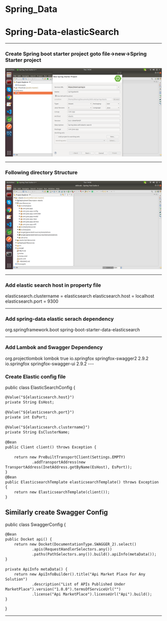 # Spring_Data
# Spring-Data-elasticSearch
---

### Create Spring boot starter project goto file->new->Spring Starter project
![Step1](https://github.com/BrajeshKumarchaudhary/springcloudconfig_properties/blob/master/spring-elastic/spring-elastic1.png)

---

### Following directory Structure
![Step2](https://github.com/BrajeshKumarchaudhary/springcloudconfig_properties/blob/master/spring-elastic/2.png)

---

### Add elastic search host in property file
elasticsearch.clustername = elasticsearch
elasticsearch.host = localhost
elasticsearch.port = 9300
 
---

### Add spring-data elastic serach dependency

<dependency>
<groupId>org.springframework.boot</groupId>
<artifactId>spring-boot-starter-data-elasticsearch</artifactId>
</dependency>

---

### Add Lambok and Swagger Dependency
<dependency>
<groupId>org.projectlombok</groupId>
<artifactId>lombok</artifactId>
<optional>true</optional>
</dependency>
          <!-- Swagger Dependency -->
		<dependency>
			<groupId>io.springfox</groupId>
			<artifactId>springfox-swagger2</artifactId>
			<version>2.9.2</version>
		</dependency>
		<!-- To use Swagger UI, one additional Maven dependency is required -->
		<dependency>
			<groupId>io.springfox</groupId>
			<artifactId>springfox-swagger-ui</artifactId>
			<version>2.9.2</version>
		</dependency>
---

### Create Elastic config file

public class ElasticSearchConfig {

    @Value("${elasticsearch.host}")
    private String EsHost;

    @Value("${elasticsearch.port}")
    private int EsPort;

    @Value("${elasticsearch.clustername}")
    private String EsClusterName;

    @Bean
    public Client client() throws Exception {

        return new PreBuiltTransportClient(Settings.EMPTY)
                .addTransportAddress(new TransportAddress(InetAddress.getByName(EsHost), EsPort));
    }
    @Bean
    public ElasticsearchTemplate elasticsearchTemplate() throws Exception {
        return new ElasticsearchTemplate(client());
    }

## Similarly create Swagger Config

public class SwaggerConfig {

	@Bean
	public Docket api() {
		return new Docket(DocumentationType.SWAGGER_2).select()
				.apis(RequestHandlerSelectors.any())
				.paths(PathSelectors.any()).build().apiInfo(metaData());
	}

	private ApiInfo metaData() {
		return new ApiInfoBuilder().title("Api Market Place For Any Solution")
				.description("List of APIs Published Under MarketPlace").version("1.0.0").termsOfServiceUrl("")
				.license("Api MarketPlace").licenseUrl("Api").build();
	}

}


---

